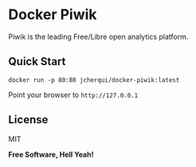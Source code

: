 Docker Piwik
============

Piwik is the leading Free/Libre open analytics platform.

Quick Start
-----------

`docker run -p 80:80 jcherqui/docker-piwik:latest`

Point your browser to `http://127.0.0.1`

License
----

MIT


**Free Software, Hell Yeah!**